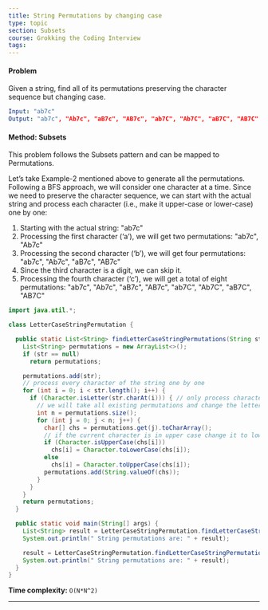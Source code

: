 ```yaml
---
title: String Permutations by changing case
type: topic
section: Subsets
course: Grokking the Coding Interview
tags:
---
```

#### Problem
Given a string, find all of its permutations preserving the character sequence but changing case.
```yml
Input: "ab7c"
Output: "ab7c", "Ab7c", "aB7c", "AB7c", "ab7C", "Ab7C", "aB7C", "AB7C"
```

#### Method: Subsets
This problem follows the Subsets pattern and can be mapped to Permutations.

Let’s take Example-2 mentioned above to generate all the permutations. Following a BFS approach, we will consider one character at a time. Since we need to preserve the character sequence, we can start with the actual string and process each character (i.e., make it upper-case or lower-case) one by one:
1. Starting with the actual string: "ab7c"
1. Processing the first character (‘a’), we will get two permutations: "ab7c", "Ab7c"
1. Processing the second character (‘b’), we will get four permutations: "ab7c", "Ab7c", "aB7c", "AB7c"
1. Since the third character is a digit, we can skip it.
1. Processing the fourth character (‘c’), we will get a total of eight permutations: "ab7c", "Ab7c", "aB7c", "AB7c", "ab7C", "Ab7C", "aB7C", "AB7C"

```java
import java.util.*;

class LetterCaseStringPermutation {

  public static List<String> findLetterCaseStringPermutations(String str) {
    List<String> permutations = new ArrayList<>();
    if (str == null)
      return permutations;

    permutations.add(str);
    // process every character of the string one by one
    for (int i = 0; i < str.length(); i++) {
      if (Character.isLetter(str.charAt(i))) { // only process characters, skip digits
        // we will take all existing permutations and change the letter case appropriately
        int n = permutations.size();
        for (int j = 0; j < n; j++) {
          char[] chs = permutations.get(j).toCharArray();
          // if the current character is in upper case change it to lower case or vice versa
          if (Character.isUpperCase(chs[i]))
            chs[i] = Character.toLowerCase(chs[i]);
          else
            chs[i] = Character.toUpperCase(chs[i]);
          permutations.add(String.valueOf(chs));
        }
      }
    }
    return permutations;
  }

  public static void main(String[] args) {
    List<String> result = LetterCaseStringPermutation.findLetterCaseStringPermutations("ad52");
    System.out.println(" String permutations are: " + result);

    result = LetterCaseStringPermutation.findLetterCaseStringPermutations("ab7c");
    System.out.println(" String permutations are: " + result);
  }
}
```
**Time complexity:** `O(N*N^2)`





---